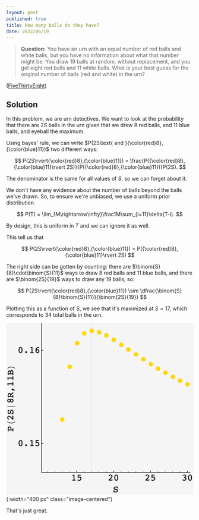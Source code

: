```yaml
---
layout: post
published: true
title: How many balls do they have?
date: 2022/06/19
---
```


>**Question:** You have an urn with an equal number of red balls and white balls, but you have no information about what that number might be. You draw 19 balls at random, without replacement, and you get eight red balls and 11 white balls. What is your best guess for the original number of balls (red and white) in the urn?

<!--more-->

([FiveThirtyEight](https://fivethirtyeight.com/features/can-you-switch-a-digit/))

## Solution

In this problem, we are urn detectives. We want to look at the probability that there are $2S$ balls in the urn given that we drew $8$ red balls, and $11$ blue balls, and eyeball the maximum.

Using bayes' rule, we can write $P(2S\text{ and }{\color{red}8},{\color{blue}11})$ two different ways:

$$
  P(2S\rvert{\color{red}8},{\color{blue}11}) = \frac{P({\color{red}8},{\color{blue}11}\rvert 2S)}{P({\color{red}8},{\color{blue}11})}P(2S).
$$

The denominator is the same for all values of $S,$ so we can forget about it.

We don't have any evidence about the number of balls beyond the balls we've drawn. So, to ensure we're unbiased, we use a uniform prior distribution 

$$
  P(T) = \lim_{M\rightarrow\infty}\frac1M\sum_{i=11}\delta(T-i).
$$ 

By design, this is uniform in $T$ and we can ignore it as well.

This tell us that 

$$
  P(2S\rvert{\color{red}8},{\color{blue}11}) = P({\color{red}8},{\color{blue}11}\rvert 2S)
$$

The right side can be gotten by counting: there are $\binom{S}{8}\cdot\binom{S}{11}$ ways to draw $8$ red balls and $11$ blue balls, and there are $\binom{2S}{19}$ ways to draw any $19$ balls, so:

$$
  P(2S\rvert{\color{red}8},{\color{blue}11}) \sim \dfrac{\binom{S}{8}\binom{S}{11}}{\binom{2S}{19}}
$$

Plotting this as a function of $S,$ we see that it's maximized at $S=17,$ which corresponds to $34$ total balls in the urn.

![](/img/2022-06-19-colorful-balls.png){:width="400 px" class="image-centered"}

That's just great. 

<br>
